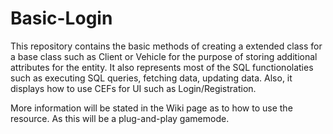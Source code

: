 # Basic-Login
This repository contains the basic methods of creating a extended class for a base class such as Client or Vehicle for the purpose of storing additional attributes for the entity. 
It also represents most of the SQL functionolaties such as executing SQL queries, fetching data, updating data. 
Also, it displays how to use CEFs for UI such as Login/Registration.

More information will be stated in the Wiki page as to how to use the resource. As this will be a plug-and-play gamemode.
